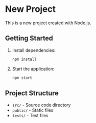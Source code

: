 # New Project

This is a new project created with Node.js.

## Getting Started

1. Install dependencies:
   ```bash
   npm install
   ```

2. Start the application:
   ```bash
   npm start
   ```

## Project Structure

- `src/` - Source code directory
- `public/` - Static files
- `tests/` - Test files 